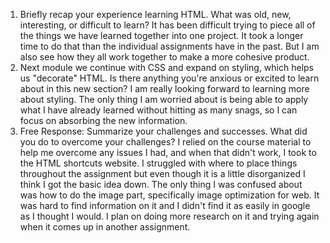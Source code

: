 1. Briefly recap your experience learning HTML. What was old, new, interesting, or
difficult to learn?
It has been difficult trying to piece all of the things we have learned together into one project. It took a longer time to do that than the individual assignments have in the past. But I am also see how they all work together to make a more cohesive product.
2. Next module we continue with CSS and expand on styling, which helps us
"decorate" HTML. Is there anything you're anxious or excited to learn about in
this new section?
I am really looking forward to learning more about styling. The only thing I am worried about is being able to apply what I have already learned without hitting as many snags, so I can focus on absorbing the new information.
3. Free Response: Summarize your challenges and successes. What did you do to
overcome your challenges?
I relied on the course material to help me overcome any issues I had, and when that didn't work, I took to the HTML shortcuts website. I struggled with where to place things throughout the assignment but even though it is a little disorganized I think I got the basic idea down. The only thing I was confused about was how to do the image part, specifically image optimization for web. It was hard to find information on it and I didn't find it as easily in google as I thought I would. I plan on doing more research on it and trying again when it comes up in another assignment.
